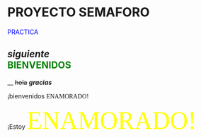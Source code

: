 # **PROYECTO SEMAFORO**         
<span style="color:blue"> PRACTICA </span>
 
  *siguiente*    
<span style="color:green"> BIENVENIDOS </span>        
---
__
~~hola~~
 ***gracias***
 
 ¡bienvenidos <span style="font-family: Times New Roman; font-size:1em;">ENAMORADO!</span>
 
¡Estoy <span style="font-family:Papyrus; font-size:4em;color:yellow;">ENAMORADO!</span>
